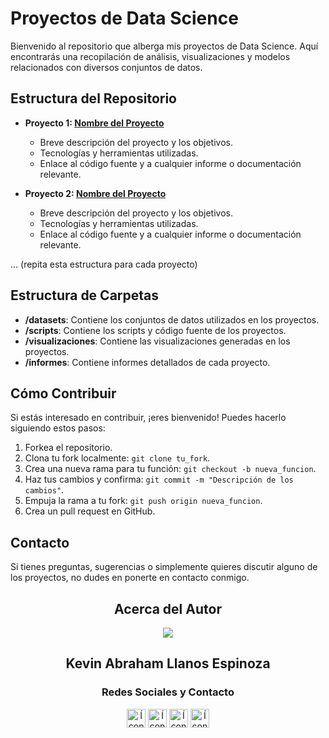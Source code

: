 # Proyectos de Data Science

Bienvenido al repositorio que alberga mis proyectos de Data Science. Aquí encontrarás una recopilación de análisis, visualizaciones y modelos relacionados con diversos conjuntos de datos.

## Estructura del Repositorio

- **Proyecto 1: [Nombre del Proyecto](enlace_al_proyecto_1)**
  - Breve descripción del proyecto y los objetivos.
  - Tecnologías y herramientas utilizadas.
  - Enlace al código fuente y a cualquier informe o documentación relevante.

- **Proyecto 2: [Nombre del Proyecto](enlace_al_proyecto_2)**
  - Breve descripción del proyecto y los objetivos.
  - Tecnologías y herramientas utilizadas.
  - Enlace al código fuente y a cualquier informe o documentación relevante.

... (repita esta estructura para cada proyecto)

## Estructura de Carpetas

- **/datasets**: Contiene los conjuntos de datos utilizados en los proyectos.
- **/scripts**: Contiene los scripts y código fuente de los proyectos.
- **/visualizaciones**: Contiene las visualizaciones generadas en los proyectos.
- **/informes**: Contiene informes detallados de cada proyecto.

## Cómo Contribuir

Si estás interesado en contribuir, ¡eres bienvenido! Puedes hacerlo siguiendo estos pasos:

1. Forkea el repositorio.
2. Clona tu fork localmente: `git clone tu_fork`.
3. Crea una nueva rama para tu función: `git checkout -b nueva_funcion`.
4. Haz tus cambios y confirma: `git commit -m "Descripción de los cambios"`.
5. Empuja la rama a tu fork: `git push origin nueva_funcion`.
6. Crea un pull request en GitHub.

## Contacto

Si tienes preguntas, sugerencias o simplemente quieres discutir alguno de los proyectos, no dudes en ponerte en contacto conmigo.

<div align="center">

## Acerca del Autor



<img src="https://i.imgur.com/DwHqQhw.png">



## **Kevin Abraham Llanos Espinoza**

### Redes Sociales y Contacto

<a href="enlace_a_tu_perfil_linkedin"><img src="https://cdn1.iconfinder.com/data/icons/social-media-rounded-corners/512/Rounded_Whatsapp_svg-512.png" alt="Ícono de LinkedIn" width="30"></a>
<a href="enlace_a_tu_perfil_twitter"><img src="https://cdn1.iconfinder.com/data/icons/social-media-rounded-corners/512/Rounded_Linkedin2_svg-512.png" alt="Ícono de Twitter" width="30"></a>
<a href="enlace_a_tu_perfil_github"><img src="https://cdn3.iconfinder.com/data/icons/social-media-2253/25/Group-512.png" alt="Ícono de GitHub" width="30"></a>
<a href="enlace_a_tu_perfil_github"><img src="https://cdn1.iconfinder.com/data/icons/material-communication/20/gmail-512.png" alt="Ícono de GitHub" width="30"></a>

</div>
